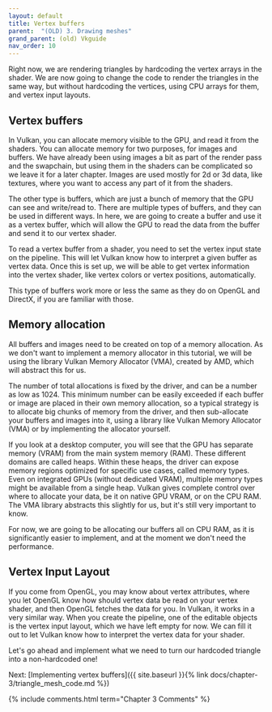 ```yaml
---
layout: default
title: Vertex buffers
parent:  "(OLD) 3. Drawing meshes"
grand_parent: (old) Vkguide
nav_order: 10
---
```


Right now, we are rendering triangles by hardcoding the vertex arrays in the shader. We are now going to change the code to render the triangles in the same way, but without hardcoding the vertices, using CPU arrays for them, and vertex input layouts.

## Vertex buffers
In Vulkan, you can allocate memory visible to the GPU, and read it from the shaders. You can allocate memory for two purposes, for images and buffers.
We have already been using images a bit as part of the render pass and the swapchain, but using them in the shaders can be complicated so we leave it for a later chapter. Images are used mostly for 2d or 3d data, like textures, where you want to access any part of it from the shaders.

The other type is buffers, which are just a bunch of memory that the GPU can see and write/read to. There are multiple types of buffers, and they can be used in different ways. In here, we are going to create a buffer and use it as a vertex buffer, which will allow the GPU to read the data from the buffer and send it to our vertex shader.

To read a vertex buffer from a shader, you need to set the vertex input state on the pipeline. This will let Vulkan know how to interpret a given buffer as vertex data. Once this is set up, we will be able to get vertex information into the vertex shader, like vertex colors or vertex positions, automatically.

This type of buffers work more or less the same as they do on OpenGL and DirectX, if you are familiar with those.

## Memory allocation
All buffers and images need to be created on top of a memory allocation. As we don't want to implement a memory allocator in this tutorial, we will be using the library Vulkan Memory Allocator (VMA), created by AMD, which will abstract this for us.

The number of total allocations is fixed by the driver, and can be a number as low as 1024. This minimum number can be easily exceeded if each buffer or image are placed in their own memory allocation, so a typical strategy is to allocate big chunks of memory from the driver, and then sub-allocate your buffers and images into it, using a library like Vulkan Memory Allocator (VMA) or by implementing the allocator yourself.

If you look at a desktop computer, you will see that the GPU has separate memory (VRAM) from the main system memory (RAM). These different domains are called heaps. Within these heaps, the driver can expose memory regions optimized for specific use cases, called memory types. Even on integrated GPUs (without dedicated VRAM), multiple memory types might be available from a single heap. Vulkan gives complete control over where to allocate your data, be it on native GPU VRAM, or on the CPU RAM. The VMA library abstracts this slightly for us, but it's still very important to know.

For now, we are going to be allocating our buffers all on CPU RAM, as it is significantly easier to implement, and at the moment we don't need the performance.

## Vertex Input Layout
If you come from OpenGL, you may know about vertex attributes, where you let OpenGL know how should vertex data be read on your vertex shader, and then OpenGL fetches the data for you.
In Vulkan, it works in a very similar way. When you create the pipeline, one of the editable objects is the vertex input layout, which we have left empty for now. We can fill it out to let Vulkan know how to interpret the vertex data for your shader.

Let's go ahead and implement what we need to turn our hardcoded triangle into a non-hardcoded one!

Next: [Implementing vertex buffers]({{ site.baseurl }}{% link docs/chapter-3/triangle_mesh_code.md %})



{% include comments.html term="Chapter 3 Comments" %}